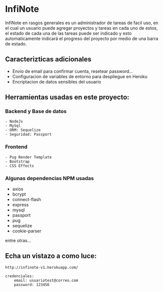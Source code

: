 # InfiNote

InfiNote en rasgos generales es un administrador de tareas de facil uso, en el cual un usuario puede agregar proyectos y tareas en cada uno de estos, el estado de cada una de las tareas puede ser indicado y esto automaticamente indicará el progreso del proyecto por medio de una barra de estado.

## Caracterizticas adicionales

- Envio de email para confirmar cuenta, resetear password...
- Configuracion de variables de entorno para despliegue en Heroku
- Encriptacion de datos sensibles del usuario


## Herramientas usadas en este proyecto:

### Backend y Base de datos
    - NodeJs
    - MySql
    - ORM: Sequelize
    - Seguridad: Passport


### Frontend
    - Pug Render Template
    - Bootstrap
    - CSS Effects

### Algunas dependencias NPM usadas
- axios
- bcrypt
- connect-flash
- express
- mysql
- passport
- pug
- sequelize
- cookie-parser

entre otras...

## Echa un vistazo a como luce:
    http://infinote-v1.herokuapp.com/

    credenciales:
        email: usuariotest@correo.com
        password: 123456
